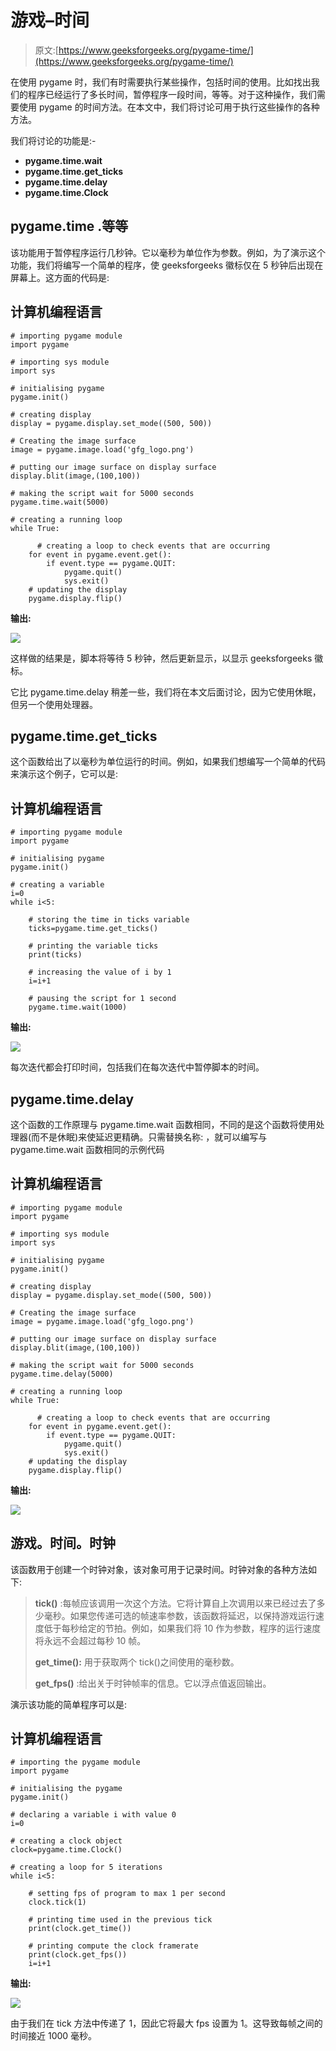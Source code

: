 # 游戏–时间

> 原文:[https://www.geeksforgeeks.org/pygame-time/](https://www.geeksforgeeks.org/pygame-time/)

在使用 pygame 时，我们有时需要执行某些操作，包括时间的使用。比如找出我们的程序已经运行了多长时间，暂停程序一段时间，等等。对于这种操作，我们需要使用 pygame 的时间方法。在本文中，我们将讨论可用于执行这些操作的各种方法。

我们将讨论的功能是:-

*   **pygame.time.wait**
*   **pygame.time.get_ticks**
*   **pygame.time.delay**
*   **pygame.time.Clock**

## pygame.time .等等

该功能用于暂停程序运行几秒钟。它以毫秒为单位作为参数。例如，为了演示这个功能，我们将编写一个简单的程序，使 geeksforgeeks 徽标仅在 5 秒钟后出现在屏幕上。这方面的代码是:

## 计算机编程语言

```
# importing pygame module
import pygame

# importing sys module
import sys

# initialising pygame
pygame.init()

# creating display
display = pygame.display.set_mode((500, 500))

# Creating the image surface
image = pygame.image.load('gfg_logo.png')

# putting our image surface on display surface
display.blit(image,(100,100))

# making the script wait for 5000 seconds
pygame.time.wait(5000)

# creating a running loop
while True:

      # creating a loop to check events that are occurring
    for event in pygame.event.get():
        if event.type == pygame.QUIT:
            pygame.quit()
            sys.exit()
    # updating the display
    pygame.display.flip()
```

**输出:**

![](img/1a239004b2bfca1d9019087480d1d6d7.png)

这样做的结果是，脚本将等待 5 秒钟，然后更新显示，以显示 geeksforgeeks 徽标。

它比 pygame.time.delay 稍差一些，我们将在本文后面讨论，因为它使用休眠，但另一个使用处理器。

## pygame.time.get_ticks

这个函数给出了以毫秒为单位运行的时间。例如，如果我们想编写一个简单的代码来演示这个例子，它可以是:

## 计算机编程语言

```
# importing pygame module
import pygame

# initialising pygame
pygame.init()

# creating a variable
i=0
while i<5:

    # storing the time in ticks variable
    ticks=pygame.time.get_ticks()

    # printing the variable ticks
    print(ticks)

    # increasing the value of i by 1
    i=i+1

    # pausing the script for 1 second
    pygame.time.wait(1000)
```

**输出:**

![](img/2cd11eacb34376570197436ea38f803f.png)

每次迭代都会打印时间，包括我们在每次迭代中暂停脚本的时间。

## pygame.time.delay

这个函数的工作原理与 pygame.time.wait 函数相同，不同的是这个函数将使用处理器(而不是休眠)来使延迟更精确。只需替换名称:
，就可以编写与 pygame.time.wait 函数相同的示例代码

## 计算机编程语言

```
# importing pygame module
import pygame

# importing sys module
import sys

# initialising pygame
pygame.init()

# creating display
display = pygame.display.set_mode((500, 500))

# Creating the image surface
image = pygame.image.load('gfg_logo.png')

# putting our image surface on display surface
display.blit(image,(100,100))

# making the script wait for 5000 seconds
pygame.time.delay(5000)

# creating a running loop
while True:

      # creating a loop to check events that are occurring
    for event in pygame.event.get():
        if event.type == pygame.QUIT:
            pygame.quit()
            sys.exit()
    # updating the display
    pygame.display.flip()
```

**输出:**

![](img/25654bc06fec644fd174cd364fcf17c6.png)

## 游戏。时间。时钟

该函数用于创建一个时钟对象，该对象可用于记录时间。时钟对象的各种方法如下:

> **tick()** :每帧应该调用一次这个方法。它将计算自上次调用以来已经过去了多少毫秒。如果您传递可选的帧速率参数，该函数将延迟，以保持游戏运行速度低于每秒给定的节拍。例如，如果我们将 10 作为参数，程序的运行速度将永远不会超过每秒 10 帧。
> 
> **get_time():** 用于获取两个 tick()之间使用的毫秒数。
> 
> **get_fps()** :给出关于时钟帧率的信息。它以浮点值返回输出。

演示该功能的简单程序可以是:

## 计算机编程语言

```
# importing the pygame module
import pygame

# initialising the pygame
pygame.init()

# declaring a variable i with value 0
i=0

# creating a clock object
clock=pygame.time.Clock()

# creating a loop for 5 iterations
while i<5:

    # setting fps of program to max 1 per second
    clock.tick(1)

    # printing time used in the previous tick
    print(clock.get_time())

    # printing compute the clock framerate
    print(clock.get_fps())
    i=i+1
```

**输出:**

![](img/5b36ce31137d1b21a6010beda098829e.png)

由于我们在 tick 方法中传递了 1，因此它将最大 fps 设置为 1。这导致每帧之间的时间接近 1000 毫秒。